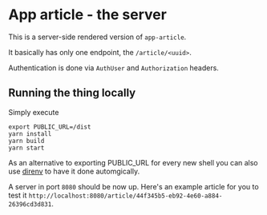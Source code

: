 # App article - the server

This is a server-side rendered version of `app-article`.

It basically has only one endpoint, the `/article/<uuid>`.

Authentication is done via `AuthUser` and `Authorization` headers.

## Running the thing locally

Simply execute

```
export PUBLIC_URL=/dist
yarn install
yarn build
yarn start
```

As an alternative to exporting PUBLIC_URL for every new shell you can also use [direnv](https://direnv.net/docs/installation.html) to have it done automgically.

A server in port `8080` should be now up. Here's an example article for you to test it `http://localhost:8080/article/44f345b5-eb92-4e60-a884-26396cd3d831`.
